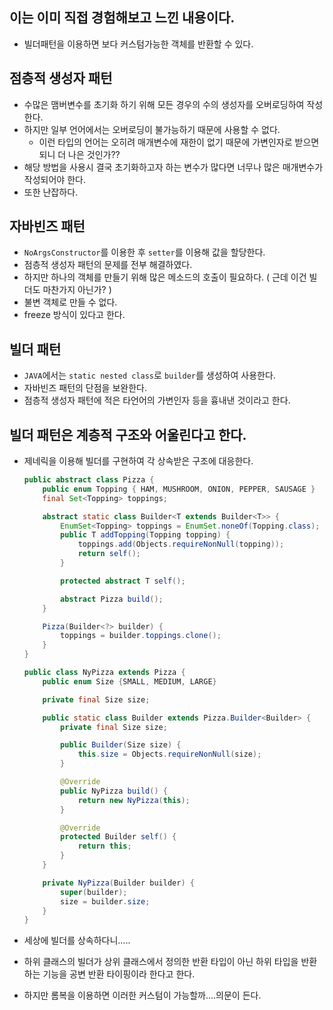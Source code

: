 ## 이는 이미 직접 경험해보고 느낀 내용이다.

-   빌더패턴을 이용하면 보다 커스텀가능한 객체를 반환할 수 있다.

## 점층적 생성자 패턴

-   수많은 맴버변수를 초기화 하기 위해 모든 경우의 수의 생성자를 오버로딩하여 작성한다.
-   하지만 일부 언어에서는 오버로딩이 불가능하기 때문에 사용할 수 없다.
    -   이런 타입의 언어는 오히려 매개변수에 재한이 없기 때문에 가변인자로 받으면 되니 더 나은 것인가??
-   해당 방법을 사용시 결국 초기화하고자 하는 변수가 많다면 너무나 많은 매개변수가 작성되어야 한다.
-   또한 난잡하다.

## 자바빈즈 패턴

-   `NoArgsConstructor`를 이용한 후 `setter`를 이용해 값을 할당한다.
-   점층적 생성자 패턴의 문제를 전부 해결하였다.
-   하지만 하나의 객체를 만들기 위해 많은 메소드의 호출이 필요하다. ( 근데 이건 빌더도 마찬가지 아닌가? )
-   불변 객체로 만들 수 없다.
-   freeze 방식이 있다고 한다.

## 빌더 패턴

-   `JAVA`에서는 `static nested class`로 `builder`를 생성하여 사용한다.
-   자바빈즈 패턴의 단점을 보완한다.
-   점층적 생성자 패턴에 적은 타언어의 가변인자 등을 흉내낸 것이라고 한다.

## 빌더 패턴은 계층적 구조와 어울린다고 한다.

-   제네릭을 이용해 빌더를 구현하여 각 상속받은 구조에 대응한다.
    
    ```java
    public abstract class Pizza {
        public enum Topping { HAM, MUSHROOM, ONION, PEPPER, SAUSAGE }
        final Set<Topping> toppings;
    
        abstract static class Builder<T extends Builder<T>> {
            EnumSet<Topping> toppings = EnumSet.noneOf(Topping.class);
            public T addTopping(Topping topping) {
                toppings.add(Objects.requireNonNull(topping));
                return self();
            }
    
            protected abstract T self();
    
            abstract Pizza build();
        }
    
        Pizza(Builder<?> builder) {
            toppings = builder.toppings.clone();
        }
    }
    
    public class NyPizza extends Pizza {
        public enum Size {SMALL, MEDIUM, LARGE}
    
        private final Size size;
    
        public static class Builder extends Pizza.Builder<Builder> {
            private final Size size;
    
            public Builder(Size size) {
                this.size = Objects.requireNonNull(size);
            }
    
            @Override
            public NyPizza build() {
                return new NyPizza(this);
            }
    
            @Override
            protected Builder self() {
                return this;
            }
        }
    
        private NyPizza(Builder builder) {
            super(builder);
            size = builder.size;
        }
    }
    ```
    
-   세상에 빌더를 상속하다니…..
-   하위 클래스의 빌더가 상위 클래스에서 정의한 반환 타입이 아닌 하위 타입을 반환하는 기능을 공변 반환 타이핑이라 한다고 한다.
-   하지만 롬복을 이용하면 이러한 커스텀이 가능할까….의문이 든다.